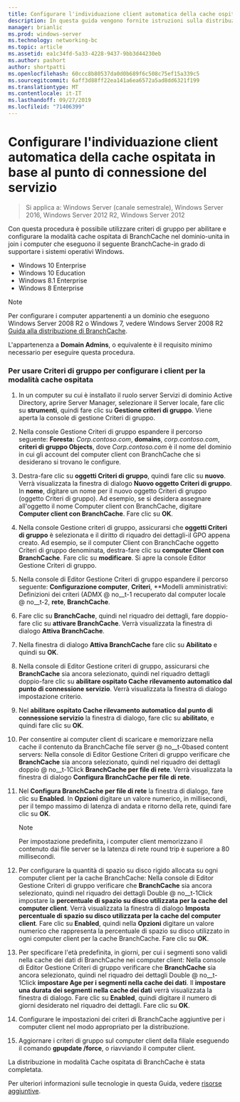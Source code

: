 ```yaml
---
title: Configurare l'individuazione client automatica della cache ospitata in base al punto di connessione del servizio
description: In questa guida vengono fornite istruzioni sulla distribuzione di BranchCache in modalità cache ospitata sul computer che eseguono Windows Server 2016 e Windows 10
manager: brianlic
ms.prod: windows-server
ms.technology: networking-bc
ms.topic: article
ms.assetid: ea1c34fd-5a33-4228-9437-9bb3d44230eb
ms.author: pashort
author: shortpatti
ms.openlocfilehash: 60ccc8b80537da0d0b689f6c508c75ef15a339c5
ms.sourcegitcommit: 6aff3d88ff22ea141a6ea6572a5ad8dd6321f199
ms.translationtype: MT
ms.contentlocale: it-IT
ms.lasthandoff: 09/27/2019
ms.locfileid: "71406399"
---
```

#  <a name="configure-client-automatic-hosted-cache-discovery-by-service-connection-point"></a>Configurare l'individuazione client automatica della cache ospitata in base al punto di connessione del servizio

>Si applica a: Windows Server (canale semestrale), Windows Server 2016, Windows Server 2012 R2, Windows Server 2012

Con questa procedura è possibile utilizzare criteri di gruppo per abilitare e configurare la modalità cache ospitata di BranchCache nel dominio\-unita in join i computer che eseguono il seguente BranchCache\-in grado di supportare i sistemi operativi Windows.

- Windows 10 Enterprise
- Windows 10 Education
- Windows 8.1 Enterprise
- Windows 8 Enterprise

> [!NOTE]  
> Per configurare i computer appartenenti a un dominio che eseguono Windows Server 2008 R2 o Windows 7, vedere Windows Server 2008 R2 [Guida alla distribuzione di BranchCache](https://technet.microsoft.com/library/ee649232.aspx).

L'appartenenza a **Domain Admins**, o equivalente è il requisito minimo necessario per eseguire questa procedura.

### <a name="to-use-group-policy-to-configure-clients-for-hosted-cache-mode"></a>Per usare Criteri di gruppo per configurare i client per la modalità cache ospitata

1. In un computer su cui è installato il ruolo server Servizi di dominio Active Directory, aprire Server Manager, selezionare il Server locale, fare clic su **strumenti**, quindi fare clic su **Gestione criteri di gruppo**. Viene aperta la console di gestione Criteri di gruppo.

2. Nella console Gestione Criteri di gruppo espandere il percorso seguente: **Foresta:** *Corp.contoso.com*, **domains**, *corp.contoso.com*, **criteri di gruppo Objects**, dove *Corp.contoso.com* è il nome del dominio in cui gli account del computer client con BranchCache che si desiderano si trovano le configure.

3. Destra\-fare clic su **oggetti Criteri di gruppo**, quindi fare clic su **nuovo**. Verrà visualizzata la finestra di dialogo **Nuovo oggetto Criteri di gruppo**. In **nome**, digitare un nome per il nuovo oggetto Criteri di gruppo \(oggetto Criteri di gruppo\). Ad esempio, se si desidera assegnare all'oggetto il nome Computer client con BranchCache, digitare **Computer client con BranchCache**. Fare clic su **OK**.

4. Nella console Gestione criteri di gruppo, assicurarsi che **oggetti Criteri di gruppo** è selezionata e il diritto di riquadro dei dettagli\-il GPO appena creato. Ad esempio, se il computer Client con BranchCache oggetto Criteri di gruppo denominata, destra\-fare clic su **computer Client con BranchCache**. Fare clic su **modificare**. Si apre la console Editor Gestione Criteri di gruppo.

5. Nella console di Editor Gestione Criteri di gruppo espandere il percorso seguente: **Configurazione computer**, **Criteri**, **Modelli amministrativi: Definizioni dei criteri \(ADMX @ no__t-1 recuperato dal computer locale @ no__t-2, **rete**, **BranchCache**.

6. Fare clic su **BranchCache**, quindi nel riquadro dei dettagli, fare doppio\-fare clic su **attivare BranchCache**. Verrà visualizzata la finestra di dialogo **Attiva BranchCache**.
  
7.  Nella finestra di dialogo **Attiva BranchCache** fare clic su **Abilitato** e quindi su **OK**.

8. Nella console di Editor Gestione criteri di gruppo, assicurarsi che **BranchCache** sia ancora selezionato, quindi nel riquadro dettagli doppio\-fare clic su **abilitare ospitato Cache rilevamento automatico dal punto di connessione servizio**. Verrà visualizzata la finestra di dialogo impostazione criterio.

9. Nel **abilitare ospitato Cache rilevamento automatico dal punto di connessione servizio** la finestra di dialogo, fare clic su **abilitato**, e quindi fare clic su **OK**.

10. Per consentire ai computer client di scaricare e memorizzare nella cache il contenuto da BranchCache file server @ no__t-0based content servers: Nella console di Editor Gestione Criteri di gruppo verificare che **BranchCache** sia ancora selezionato, quindi nel riquadro dei dettagli doppio @ no__t-1Click **BranchCache per file di rete**. Verrà visualizzata la finestra di dialogo **Configura BranchCache per file di rete**. 
11. Nel **Configura BranchCache per file di rete** la finestra di dialogo, fare clic su **Enabled**. In **Opzioni** digitare un valore numerico, in millisecondi, per il tempo massimo di latenza di andata e ritorno della rete, quindi fare clic su **OK**.
  
    > [!NOTE]
    > Per impostazione predefinita, i computer client memorizzano il contenuto dai file server se la latenza di rete round trip è superiore a 80 millisecondi.
  
12. Per configurare la quantità di spazio su disco rigido allocata su ogni computer client per la cache BranchCache: Nella console di Editor Gestione Criteri di gruppo verificare che **BranchCache** sia ancora selezionato, quindi nel riquadro dei dettagli Double @ no__t-1Click impostare la **percentuale di spazio su disco utilizzata per la cache del computer client**. Verrà visualizzata la finestra di dialogo **Imposta percentuale di spazio su disco utilizzata per la cache del computer client**. Fare clic su **Enabled**, quindi nella **Opzioni** digitare un valore numerico che rappresenta la percentuale di spazio su disco utilizzato in ogni computer client per la cache BranchCache. Fare clic su **OK**.

13. Per specificare l'età predefinita, in giorni, per cui i segmenti sono validi nella cache dei dati di BranchCache nei computer client: Nella console di Editor Gestione Criteri di gruppo verificare che **BranchCache** sia ancora selezionato, quindi nel riquadro dei dettagli Double @ no__t-1Click **impostare Age per i segmenti nella cache dei dati**. Il **impostare una durata dei segmenti nella cache dei dati** verrà visualizzata la finestra di dialogo. Fare clic su **Enabled**, quindi digitare il numero di giorni desiderato nel riquadro dei dettagli. Fare clic su **OK**.

14. Configurare le impostazioni dei criteri di BranchCache aggiuntive per i computer client nel modo appropriato per la distribuzione.

15. Aggiornare i criteri di gruppo sul computer client della filiale eseguendo il comando **gpupdate /force**, o riavviando il computer client.

La distribuzione in modalità Cache ospitata di BranchCache è stata completata.

Per ulteriori informazioni sulle tecnologie in questa Guida, vedere [risorse aggiuntive](11-Bc-Hcm-additional-resources.md).